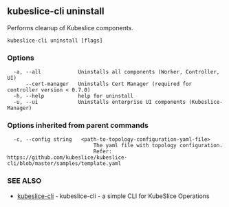 ## kubeslice-cli uninstall

Performs cleanup of Kubeslice components.

```
kubeslice-cli uninstall [flags]
```

### Options

```
  -a, --all            Uninstalls all components (Worker, Controller, UI)
      --cert-manager   Uninstalls Cert Manager (required for controller version < 0.7.0)
  -h, --help           help for uninstall
  -u, --ui             Uninstalls enterprise UI components (Kubeslice-Manager)
```

### Options inherited from parent commands

```
  -c, --config string   <path-to-topology-configuration-yaml-file>
                        	The yaml file with topology configuration. 
                        	Refer: https://github.com/kubeslice/kubeslice-cli/blob/master/samples/template.yaml
```

### SEE ALSO

* [kubeslice-cli](kubeslice-cli.md)	 - kubeslice-cli - a simple CLI for KubeSlice Operations


